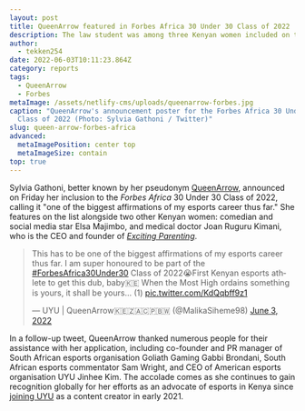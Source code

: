 ```yaml
---
layout: post
title: QueenArrow featured in Forbes Africa 30 Under 30 Class of 2022
description: The law student was among three Kenyan women included on the list.
author:
  - tekken254
date: 2022-06-03T10:11:23.864Z
category: reports
tags:
  - QueenArrow
  - Forbes
metaImage: /assets/netlify-cms/uploads/queenarrow-forbes.jpg
caption: "QueenArrow's announcement poster for the Forbes Africa 30 Under 30
  Class of 2022 (Photo: Sylvia Gathoni / Twitter)"
slug: queen-arrow-forbes-africa
advanced:
  metaImagePosition: center top
  metaImageSize: contain
top: true
---
```

Sylvia Gathoni, better known by her pseudonym [QueenArrow](/circuit/tekken/profile.html?id=4455946), announced on Friday her inclusion to the *Forbes Africa* 30 Under 30 Class of 2022, calling it "one of the biggest affirmations of my esports career thus far." She features on the list alongside two other Kenyan women: comedian and social media star Elsa Majimbo, and medical doctor Joan Ruguru Kimani, who is the CEO and founder of [*Exciting Parenting*](https://excitingparenting.com/).

<div class="d-flex justify-content-center">
    <blockquote class="twitter-tweet">
        <p lang="en" dir="ltr">This has to be one of the biggest affirmations of my esports career thus far. I am super honoured to be part of the <a href="https://twitter.com/hashtag/ForbesAfrica30Under30?src=hash&amp;ref_src=twsrc%5Etfw">#ForbesAfrica30Under30</a> Class of
            2022😭First Kenyan esports athlete to get this dub, baby🇰🇪 When the Most High ordains something is yours, it shall be yours... (1) <a href="https://t.co/KdQqbff9z1">pic.twitter.com/KdQqbff9z1</a></p>&mdash; UYU | QueenArrow🇰🇪🇿🇦🇨🇵🇧🇼
        (@MalikaSiheme98) <a href="https://twitter.com/MalikaSiheme98/status/1532698385505034242?ref_src=twsrc%5Etfw">June 3, 2022</a></blockquote>
    <script async src="https://platform.twitter.com/widgets.js" charset="utf-8"></script>
</div>

In a follow-up tweet, QueenArrow thanked numerous people for their assistance with her application, including co-founder and PR manager of South African esports organisation Goliath Gaming Gabbi Brondani, South African esports commentator Sam Wright, and CEO of American esports organisation UYU Jinhee Kim. The accolade comes as she continues to gain recognition globally for her efforts as an advocate of esports in Kenya since [joining UYU](https://tekken254.co.ke/news/2021/02/19/queenarrow-joins-uyu) as a content creator in early 2021.
